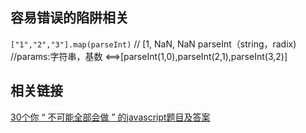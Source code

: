## 容易错误的陷阱相关

`["1","2","3"].map(parseInt)` // [1, NaN, NaN
parseInt（string，radix) //params:字符串，基数
<==>[parseInt(1,0),parseInt(2,1),parseInt(3,2)]











## 相关链接

[30个你 “ 不可能全部会做 ” 的javascript题目及答案](http://developer.51cto.com/art/201504/474298_2.htm)